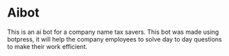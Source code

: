 # Aibot
This is an ai bot for a company name tax savers. This bot was made using botpress, it will help the company employees to solve day to day questions to make their work efficient.
